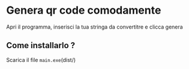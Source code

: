 # Genera qr code comodamente

Apri il programma, inserisci la tua stringa da convertitre e clicca genera

## Come installarlo ?

Scarica il file `main.exe`(dist/)
